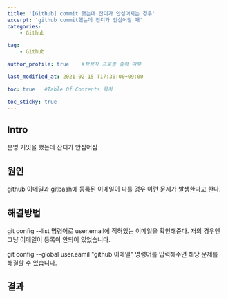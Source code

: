 ```yaml
---
title: '[Github] commit 했는데 잔디가 안심어지는 경우' 
excerpt: 'github commit했는데 잔디가 안심어질 때'
categories:
    - Github

tag:
    - Github

author_profile: true    #작성자 프로필 출력 여부

last_modified_at: 2021-02-15 T17:30:00+09:00

toc: true   #Table Of Contents 목차 

toc_sticky: true
---
```


## Intro
분명 커밋을 했는데 잔디가 안심어짐

## 원인
github 이메일과 gitbash에 등록된 이메일이 다를 경우 이런 문제가 발생한다고 한다. 

## 해결방법
git config --list 명령어로 user.email에 적혀있는 이메일을 확인해준다. 
저의 경우엔 그냥 이메일이 등록이 안되어 있었습니다.

git config --global user.eamil "github 이메일" 명령어를 입력해주면 해당 문제를 해결할 수 있습니다. 

## 결과 


